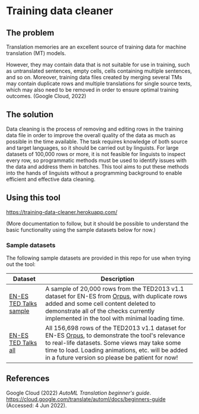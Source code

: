 # Training data cleaner

## The problem

Translation memories are an excellent source of training data for machine translation (MT) models.

However, they may contain data that is not suitable for use in training, such as untranslated sentences, empty cells, cells containing multiple sentences, and so on. Moreover, training data files created by merging several TMs may contain duplicate rows and multiple translations for single source texts, which may also need to be removed in order to ensure optimal training outcomes. (Google Cloud, 2022)

## The solution

Data cleaning is the process of removing and editing rows in the training data file in order to improve the overall quality of the data as much as possible in the time available. The task requires knowledge of both source and target languages, so it should be carried out by linguists. For large datasets of 100,000 rows or more, it is not feasible for linguists to inspect every row, so programmatic methods must be used to identify issues with the data and address them in batches. This tool aims to put these methods into the hands of linguists without a programming background to enable efficient and effective data cleaning.

## Using this tool

https://training-data-cleaner.herokuapp.com/

(More documentation to follow, but it should be possible to understand the basic functionality using the sample datasets below for now.)

### Sample datasets

The following sample datasets are provided in this repo for use when trying out the tool:

| Dataset  | Description | 
| ------------- | ------------- |
| [EN-ES TED Talks sample](app/test_data/ted_es_en_short.xlsx)  | A sample of 20,000 rows from the TED2013 v1.1 dataset for EN-ES from [Orpus](https://opus.nlpl.eu/index.php), with duplicate rows added and some cell content deleted to demonstrate all of the checks currently implemented in the tool with minimal loading time. |
| [EN-ES TED Talks all](app/test_data/ted_es_en.xlsx)  | All 156,698 rows of the TED2013 v1.1 dataset for EN-ES [Orpus](https://opus.nlpl.eu/index.php), to demonstrate the tool's relevance to real-life datasets. Some views may take some time to load. Loading animations, etc. will be added in a future version so please be patient for now! |

## References

Google Cloud (2022) *AutoML Translation beginner's guide*. https://cloud.google.com/translate/automl/docs/beginners-guide (Accessed: 4 Jun 2022).
